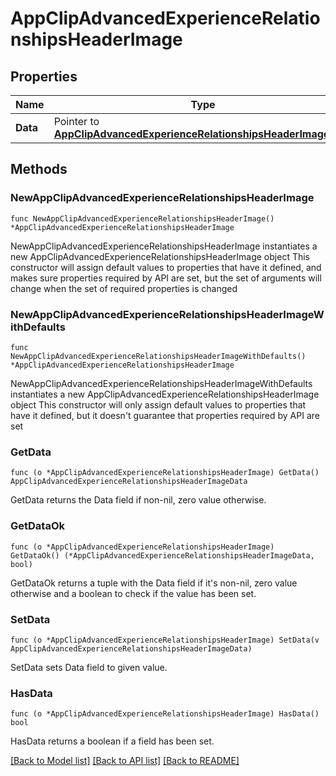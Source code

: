 # AppClipAdvancedExperienceRelationshipsHeaderImage

## Properties

Name | Type | Description | Notes
------------ | ------------- | ------------- | -------------
**Data** | Pointer to [**AppClipAdvancedExperienceRelationshipsHeaderImageData**](AppClipAdvancedExperienceRelationshipsHeaderImageData.md) |  | [optional] 

## Methods

### NewAppClipAdvancedExperienceRelationshipsHeaderImage

`func NewAppClipAdvancedExperienceRelationshipsHeaderImage() *AppClipAdvancedExperienceRelationshipsHeaderImage`

NewAppClipAdvancedExperienceRelationshipsHeaderImage instantiates a new AppClipAdvancedExperienceRelationshipsHeaderImage object
This constructor will assign default values to properties that have it defined,
and makes sure properties required by API are set, but the set of arguments
will change when the set of required properties is changed

### NewAppClipAdvancedExperienceRelationshipsHeaderImageWithDefaults

`func NewAppClipAdvancedExperienceRelationshipsHeaderImageWithDefaults() *AppClipAdvancedExperienceRelationshipsHeaderImage`

NewAppClipAdvancedExperienceRelationshipsHeaderImageWithDefaults instantiates a new AppClipAdvancedExperienceRelationshipsHeaderImage object
This constructor will only assign default values to properties that have it defined,
but it doesn't guarantee that properties required by API are set

### GetData

`func (o *AppClipAdvancedExperienceRelationshipsHeaderImage) GetData() AppClipAdvancedExperienceRelationshipsHeaderImageData`

GetData returns the Data field if non-nil, zero value otherwise.

### GetDataOk

`func (o *AppClipAdvancedExperienceRelationshipsHeaderImage) GetDataOk() (*AppClipAdvancedExperienceRelationshipsHeaderImageData, bool)`

GetDataOk returns a tuple with the Data field if it's non-nil, zero value otherwise
and a boolean to check if the value has been set.

### SetData

`func (o *AppClipAdvancedExperienceRelationshipsHeaderImage) SetData(v AppClipAdvancedExperienceRelationshipsHeaderImageData)`

SetData sets Data field to given value.

### HasData

`func (o *AppClipAdvancedExperienceRelationshipsHeaderImage) HasData() bool`

HasData returns a boolean if a field has been set.


[[Back to Model list]](../README.md#documentation-for-models) [[Back to API list]](../README.md#documentation-for-api-endpoints) [[Back to README]](../README.md)


